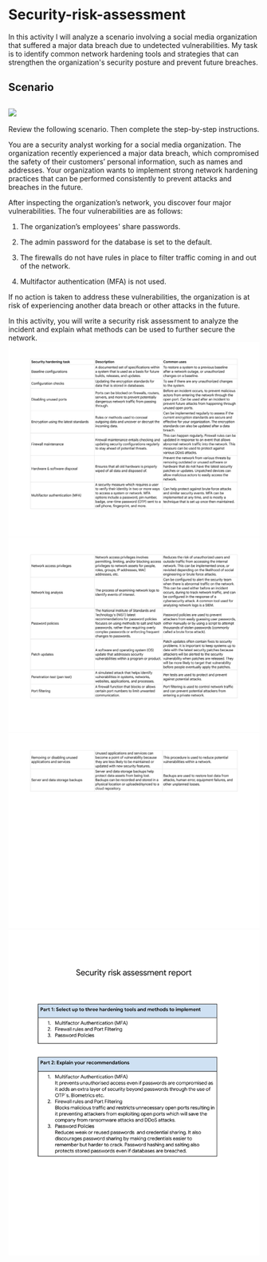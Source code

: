 # Security-risk-assessment
In this activity I will analyze a scenario involving a social media organization that suffered a major data breach due to undetected vulnerabilities. My task is to identify common network hardening tools and strategies that can strengthen the organization's security posture and prevent future breaches.
## Scenario

## 

![](https://d3c33hcgiwev3.cloudfront.net/imageAssetProxy.v1/7fVQIPPOQGujoc9U3VaFFw_5fe63bb1e7594418838ce5a8ac7d04f1_image.png?expiry=1750636800000&hmac=sOtJPrcuhwFTzUS4l473XrtcKWRV0cz0btBp-wYdgbc)

Review the following scenario. Then complete the step-by-step instructions.

You are a security analyst working for a social media organization. The organization recently experienced a major data breach, which compromised the safety of their customers’ personal information, such as names and addresses. Your organization wants to implement strong network hardening practices that can be performed consistently to prevent attacks and breaches in the future. 

After inspecting the organization’s network, you discover four major vulnerabilities. The four vulnerabilities are as follows:

1.  The organization’s employees' share passwords.
    
2.  The admin password for the database is set to the default.
    
3.  The firewalls do not have rules in place to filter traffic coming in and out of the network.
    
4.  Multifactor authentication (MFA) is not used. 
    

If no action is taken to address these vulnerabilities, the organization is at risk of experiencing another data breach or other attacks in the future. 

In this activity, you will write a security risk assessment to analyze the incident and explain what methods can be used to further secure the network.
![](NETWOR~2.PNG)
![](NETWOR~3.PNG)
![](NETWOR~1.PNG)
![](SECURI~1.PNG)
